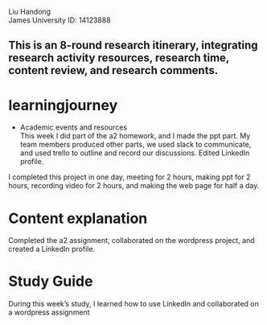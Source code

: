 Liu Handong   
James University ID: 14123888 

## This is an 8-round research itinerary, integrating research activity resources, research time, content review, and research comments.

# learningjourney
- Academic events and resources  
This week I did part of the a2 homework, and I made the ppt part. My team members produced other parts, we used slack to communicate, and used trello to outline and record our discussions. Edited LinkedIn profile.  
  
I completed this project in one day, meeting for 2 hours, making ppt for 2 hours, recording video for 2 hours, and making the web page for half a day.

# Content explanation
Completed the a2 assignment, collaborated on the wordpress project, and created a LinkedIn profile.

# Study Guide
During this week’s study, I learned how to use LinkedIn and collaborated on a wordpress assignment